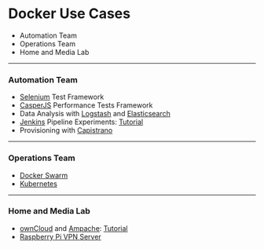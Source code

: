 # Docker Use Cases

- Automation Team
- Operations Team
- Home and Media Lab

----

### Automation Team

- [Selenium](http://www.seleniumhq.org/) Test Framework
- [CasperJS](http://casperjs.org) Performance Tests Framework
- Data Analysis with [Logstash](https://www.elastic.co/products/logstash) and [Elasticsearch](https://www.elastic.co/products/elasticsearch)
- [Jenkins](https://hub.docker.com/_/jenkins/) Pipeline Experiments: [Tutorial](http://shashikantjagtap.net/get-started-with-brand-new-jenkins-2-0-with-docker)
- Provisioning with [Capistrano](http://capistranorb.com)

----

### Operations Team

- [Docker Swarm](https://docs.docker.com/swarm)
- [Kubernetes](http://kubernetes.io)

----

### Home and Media Lab

- [ownCloud](https://hub.docker.com/_/owncloud/) and [Ampache](https://hub.docker.com/r/ampache/ampache/): [Tutorial](http://arielelkin.github.io/articles/easily-sync-and-stream-your-entire-music-collection-using-docker.html)
- [Raspberry Pi VPN Server](https://hub.docker.com/r/netzfisch/rpi-vpn-server)

